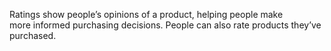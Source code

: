 Ratings show people’s opinions of a product, helping people make more informed purchasing decisions. People can also rate products they’ve purchased.
